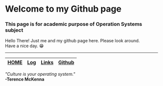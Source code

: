 # Welcome to my Github page
### This page is for academic purpose of Operation Systems subject 

Hello There! Just me and my github page here. Please look around.   
Have a nice day. 😁

---
[HOME](https://mohammadbramantyo.github.io/os212) |[Log](https://mohammadbramantyo.github.io/os212/TXT/mylog.txt)|[Links](https://mohammadbramantyo.github.io/os212/LINKS/) |[Github](https://github.com/mohammadbramantyo/os212/)  
--|--|--|--|  

<em>"Culture is your operating system." </em>
<br>
<strong>-Terence McKenna</strong>
